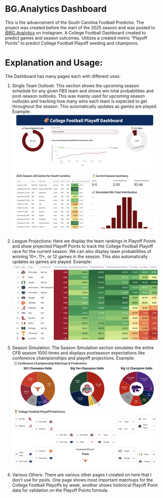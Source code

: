 # BG.Analytics Dashboard

This is the advancement of the South Carolina Football Predictor. The project was created before the start of the 2025 season and was posted to [@BG.Analytics](https://www.instagram.com/bg.analytics/) on Instagram. A College Football Dashboard created to predict games and season outcomes. Utilizes a created metric "Playoff Points" to predict College Football Playoff seeding and champions.

# Explanation and Usage:

The Dashboard has many pages each with different uses: 
  1. Single Team Outlook:
This section shows the upcoming season schedule for any given FBS team and shows win total probabilities and post-season outlooks. This was mainly used for upcoming season outlooks and tracking how many wins each team is expected to get throughout the season. This automatically updates as games are played.
Example:
![Single Team Outlook](../bg.analytics/single_team_outlook.png)
![Single Team Outlook2](../bg.analytics/single_team_outlook2.png)

  2. League Projections:
Here we display the team rankings in Playoff Points and show projected Playoff Points to track the College Football Playoff race for the current season. We can also display team probabilities of winning 10+, 11+, or 12 games in the season. This also automatically updates as games are played.
Example:
![League Projections](../bg.analytics/league_projections.png)

  3. Season Simulation:
The Season Simulation section simulates the entire CFB season 1000 times and displays postseason expectations like conference championships and playoff projections.
Example:
![Season Simulation](../bg.analytics/season_simulation.png)
![Season Simulation2](../bg.analytics/season_simulation2.png)

  4. Various Others:
There are various other pages I created on here that I don't use for posts. One page shows most important matchups for the College Football Playoffs by week, another shows historical Playoff Point data for validation on the Playoff Points formula. 
